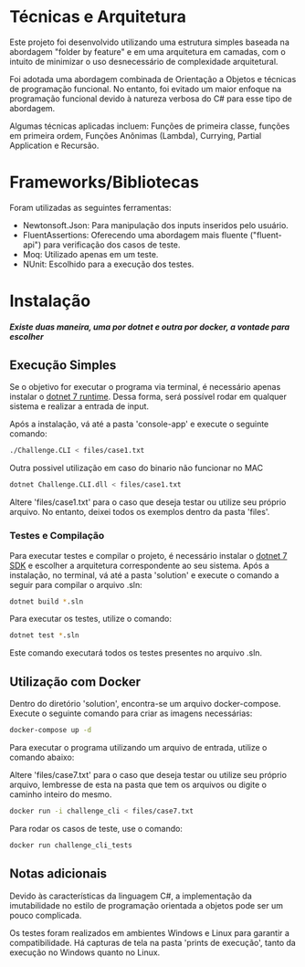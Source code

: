 # Técnicas e Arquitetura

Este projeto foi desenvolvido utilizando uma estrutura simples baseada na abordagem "folder by feature" e em uma arquitetura em camadas, com o intuito de minimizar o uso desnecessário de complexidade arquitetural.

Foi adotada uma abordagem combinada de Orientação a Objetos e técnicas de programação funcional.
No entanto, foi evitado um maior enfoque na programação funcional devido à natureza verbosa do C# para esse tipo de abordagem.

Algumas técnicas aplicadas incluem: Funções de primeira classe, funções em primeira ordem, Funções Anônimas (Lambda), Currying, Partial Application e Recursão.

# Frameworks/Bibliotecas

Foram utilizadas as seguintes ferramentas:

- Newtonsoft.Json: Para manipulação dos inputs inseridos pelo usuário.
- FluentAssertions: Oferecendo uma abordagem mais fluente ("fluent-api") para verificação dos casos de teste.
- Moq: Utilizado apenas em um teste.
- NUnit: Escolhido para a execução dos testes.

# Instalação
##### Existe duas maneira, uma por dotnet e outra por docker, a vontade para escolher

## Execução Simples
Se o objetivo for executar o programa via terminal, é necessário apenas instalar o [dotnet 7 runtime](https://dotnet.microsoft.com/pt-br/download/dotnet/7.0).
Dessa forma, será possível rodar em qualquer sistema e realizar a entrada de input.

Após a instalação, vá até a pasta 'console-app' e execute o seguinte comando:
```bash
./Challenge.CLI < files/case1.txt
```
Outra possivel utilização em caso do binario não funcionar no MAC
```bash
dotnet Challenge.CLI.dll < files/case1.txt
```

Altere 'files/case1.txt' para o caso que deseja testar ou utilize seu próprio arquivo. No entanto, deixei todos os exemplos dentro da pasta 'files'.


### Testes e Compilação
Para executar testes e compilar o projeto, é necessário instalar o [dotnet 7 SDK](https://dotnet.microsoft.com/pt-br/download/dotnet/7.0) e escolher a arquitetura correspondente ao seu sistema.
Após a instalação, no terminal, vá até a pasta 'solution' e execute o comando a seguir para compilar o arquivo .sln:
```bash
dotnet build *.sln
```
Para executar os testes, utilize o comando:
```bash
dotnet test *.sln
```
Este comando executará todos os testes presentes no arquivo .sln.

## Utilização com Docker
Dentro do diretório 'solution', encontra-se um arquivo docker-compose. Execute o seguinte comando para criar as imagens necessárias:
```bash
docker-compose up -d
```
Para executar o programa utilizando um arquivo de entrada, utilize o comando abaixo:

Altere 'files/case7.txt' para o caso que deseja testar ou utilize seu próprio arquivo, lembresse de esta na pasta que tem os arquivos ou digite o caminho inteiro do mesmo.
```bash
docker run -i challenge_cli < files/case7.txt
```
Para rodar os casos de teste, use o comando:
```bash
docker run challenge_cli_tests 
```

## Notas adicionais
Devido às características da linguagem C#, a implementação da imutabilidade no estilo de programação orientada a objetos pode ser um pouco complicada.

Os testes foram realizados em ambientes Windows e Linux para garantir a compatibilidade.
Há capturas de tela na pasta 'prints de execução', tanto da execução no Windows quanto no Linux.

